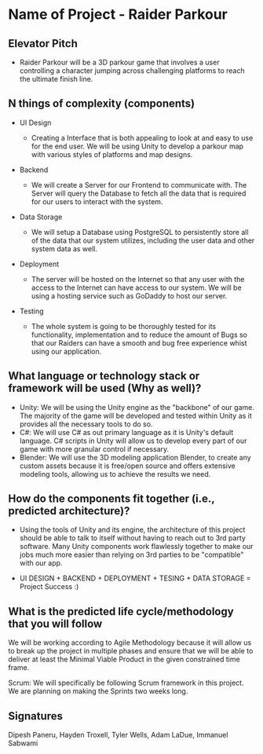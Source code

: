 # Name of Project - Raider Parkour


## Elevator Pitch
- Raider Parkour will be a 3D parkour game that involves a user controlling a character jumping across challenging platforms to reach the ultimate finish line. 

## N things of complexity (components)

- UI Design
  - Creating a Interface that is both appealing to look at and easy to use for the end user. We will be using Unity to develop a parkour map with various styles of platforms and map designs. 

- Backend
  - We will create a Server for our Frontend to communicate with. The Server will query the Database to fetch all the data that is required for our users to interact with the system.  

- Data Storage
  - We will setup a Database using PostgreSQL to persistently store all of the data that our system utilizes, including the user data and other system data as well.

- Deployment
  - The server will be hosted on the Internet so that any user with the access to the Internet can have access to our system. We will be using a hosting service such as GoDaddy to host our server.

- Testing
  - The whole system is going to be thoroughly tested for its functionality, implementation and to reduce the amount of Bugs so that our Raiders can have a smooth and bug free experience whist using our application.
  
## What language or technology stack or framework will be used (Why as well)?
- Unity: We will be using the Unity engine as the "backbone" of our game. The majority of the game will be developed and tested within Unity as it provides all the necessary tools to do so.
- C#: We will use C# as out primary language as it is Unity's default language. C# scripts in Unity will allow us to develop every part of our game with more granular control if necessary. 
- Blender: We will use the 3D modeling application Blender, to create any custom assets because it is free/open source and offers extensive modeling tools, allowing us to achieve the results we need.

## How do the components fit together (i.e., predicted architecture)?
- Using the tools of Unity and its engine, the architecture of this project should be able to talk to itself without having to reach out to 3rd party software. Many Unity components work flawlessly together to make our jobs much more easier than relying on 3rd parties to be "compatible" with our app. 

- UI DESIGN + BACKEND + DEPLOYMENT + TESING + DATA STORAGE    =  Project Success :) 
 


## What is the predicted life cycle/methodology that you will follow

  We will be working according to Agile Methodology because it will allow us to break up the project in multiple phases and ensure that we will be able to deliver at least the Minimal Viable Product in the given constrained time frame.

  Scrum:
  We will specifically be following Scrum framework in this project. We are planning on making the Sprints two weeks long.

## Signatures

  Dipesh Paneru, Hayden Troxell, Tyler Wells, Adam LaDue, Immanuel Sabwami
